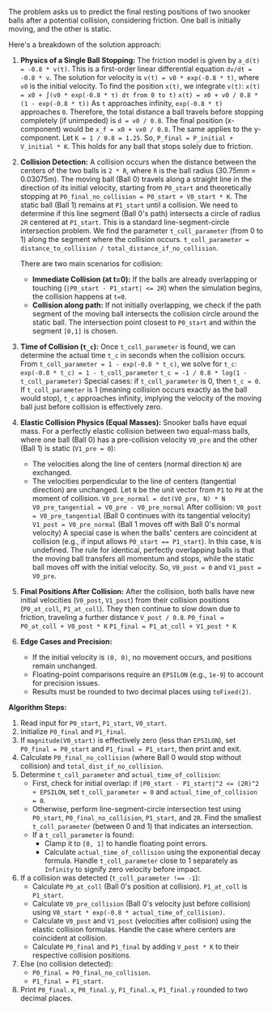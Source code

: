 The problem asks us to predict the final resting positions of two snooker balls after a potential collision, considering friction. One ball is initially moving, and the other is static.

Here's a breakdown of the solution approach:

1.  **Physics of a Single Ball Stopping:**
    The friction model is given by `a_d(t) = -0.8 * v(t)`. This is a first-order linear differential equation `dv/dt = -0.8 * v`.
    The solution for velocity is `v(t) = v0 * exp(-0.8 * t)`, where `v0` is the initial velocity.
    To find the position `x(t)`, we integrate `v(t)`:
    `x(t) = x0 + ∫(v0 * exp(-0.8 * τ) dτ from 0 to t)`
    `x(t) = x0 + v0 / 0.8 * (1 - exp(-0.8 * t))`
    As `t` approaches infinity, `exp(-0.8 * t)` approaches `0`. Therefore, the total distance a ball travels before stopping completely (if unimpeded) is `d = v0 / 0.8`.
    The final position (x-component) would be `x_f = x0 + vx0 / 0.8`. The same applies to the y-component.
    Let `K = 1 / 0.8 = 1.25`. So, `P_final = P_initial + V_initial * K`. This holds for any ball that stops solely due to friction.

2.  **Collision Detection:**
    A collision occurs when the distance between the centers of the two balls is `2 * R`, where `R` is the ball radius (30.75mm = 0.03075m).
    The moving ball (Ball 0) travels along a straight line in the direction of its initial velocity, starting from `P0_start` and theoretically stopping at `P0_final_no_collision = P0_start + V0_start * K`.
    The static ball (Ball 1) remains at `P1_start` until a collision.
    We need to determine if this line segment (Ball 0's path) intersects a circle of radius `2R` centered at `P1_start`. This is a standard line-segment-circle intersection problem.
    We find the parameter `t_coll_parameter` (from 0 to 1) along the segment where the collision occurs. `t_coll_parameter = distance_to_collision / total_distance_if_no_collision`.

    There are two main scenarios for collision:
    *   **Immediate Collision (at t=0):** If the balls are already overlapping or touching (`|P0_start - P1_start| <= 2R`) when the simulation begins, the collision happens at `t=0`.
    *   **Collision along path:** If not initially overlapping, we check if the path segment of the moving ball intersects the collision circle around the static ball. The intersection point closest to `P0_start` and within the segment `[0,1]` is chosen.

3.  **Time of Collision (`t_c`):**
    Once `t_coll_parameter` is found, we can determine the actual time `t_c` in seconds when the collision occurs.
    From `t_coll_parameter = 1 - exp(-0.8 * t_c)`, we solve for `t_c`:
    `exp(-0.8 * t_c) = 1 - t_coll_parameter`
    `t_c = -1 / 0.8 * log(1 - t_coll_parameter)`
    Special cases: if `t_coll_parameter` is 0, then `t_c = 0`. If `t_coll_parameter` is 1 (meaning collision occurs exactly as the ball would stop), `t_c` approaches infinity, implying the velocity of the moving ball just before collision is effectively zero.

4.  **Elastic Collision Physics (Equal Masses):**
    Snooker balls have equal mass. For a perfectly elastic collision between two equal-mass balls, where one ball (Ball 0) has a pre-collision velocity `V0_pre` and the other (Ball 1) is static (`V1_pre = 0`):
    *   The velocities along the line of centers (normal direction `N`) are exchanged.
    *   The velocities perpendicular to the line of centers (tangential direction) are unchanged.
    Let `N` be the unit vector from `P1` to `P0` at the moment of collision.
    `V0_pre_normal = dot(V0_pre, N) * N`
    `V0_pre_tangential = V0_pre - V0_pre_normal`
    After collision:
    `V0_post = V0_pre_tangential` (Ball 0 continues with its tangential velocity)
    `V1_post = V0_pre_normal` (Ball 1 moves off with Ball 0's normal velocity)
    A special case is when the balls' centers are coincident at collision (e.g., if input allows `P0_start == P1_start`). In this case, `N` is undefined. The rule for identical, perfectly overlapping balls is that the moving ball transfers all momentum and stops, while the static ball moves off with the initial velocity. So, `V0_post = 0` and `V1_post = V0_pre`.

5.  **Final Positions After Collision:**
    After the collision, both balls have new initial velocities (`V0_post`, `V1_post`) from their collision positions (`P0_at_coll`, `P1_at_coll`). They then continue to slow down due to friction, traveling a further distance `V_post / 0.8`.
    `P0_final = P0_at_coll + V0_post * K`
    `P1_final = P1_at_coll + V1_post * K`

6.  **Edge Cases and Precision:**
    *   If the initial velocity is `(0, 0)`, no movement occurs, and positions remain unchanged.
    *   Floating-point comparisons require an `EPSILON` (e.g., `1e-9`) to account for precision issues.
    *   Results must be rounded to two decimal places using `toFixed(2)`.

**Algorithm Steps:**

1.  Read input for `P0_start`, `P1_start`, `V0_start`.
2.  Initialize `P0_final` and `P1_final`.
3.  If `magnitude(V0_start)` is effectively zero (less than `EPSILON`), set `P0_final = P0_start` and `P1_final = P1_start`, then print and exit.
4.  Calculate `P0_final_no_collision` (where Ball 0 would stop without collision) and `total_dist_if_no_collision`.
5.  Determine `t_coll_parameter` and `actual_time_of_collision`:
    *   First, check for initial overlap: if `|P0_start - P1_start|^2 <= (2R)^2 + EPSILON`, set `t_coll_parameter = 0` and `actual_time_of_collision = 0`.
    *   Otherwise, perform line-segment-circle intersection test using `P0_start`, `P0_final_no_collision`, `P1_start`, and `2R`. Find the smallest `t_coll_parameter` (between 0 and 1) that indicates an intersection.
    *   If a `t_coll_parameter` is found:
        *   Clamp it to `[0, 1]` to handle floating point errors.
        *   Calculate `actual_time_of_collision` using the exponential decay formula. Handle `t_coll_parameter` close to 1 separately as `Infinity` to signify zero velocity before impact.
6.  If a collision was detected (`t_coll_parameter !== -1`):
    *   Calculate `P0_at_coll` (Ball 0's position at collision). `P1_at_coll` is `P1_start`.
    *   Calculate `V0_pre_collision` (Ball 0's velocity just before collision) using `V0_start * exp(-0.8 * actual_time_of_collision)`.
    *   Calculate `V0_post` and `V1_post` (velocities after collision) using the elastic collision formulas. Handle the case where centers are coincident at collision.
    *   Calculate `P0_final` and `P1_final` by adding `V_post * K` to their respective collision positions.
7.  Else (no collision detected):
    *   `P0_final = P0_final_no_collision`.
    *   `P1_final = P1_start`.
8.  Print `P0_final.x`, `P0_final.y`, `P1_final.x`, `P1_final.y` rounded to two decimal places.